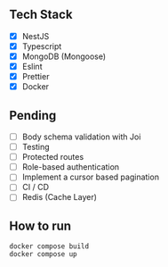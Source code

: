 ## Tech Stack
- [X] NestJS
- [X] Typescript 
- [X] MongoDB (Mongoose)
- [X] Eslint
- [X] Prettier
- [X] Docker

## Pending
- [ ] Body schema validation with Joi
- [ ] Testing
- [ ] Protected routes
- [ ] Role-based authentication
- [ ] Implement a cursor based pagination
- [ ] CI / CD
- [ ] Redis (Cache Layer)

## How to run 
```
docker compose build
docker compose up
```
